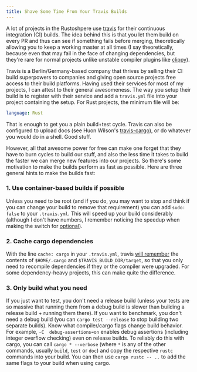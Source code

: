 ```yaml
---
title: Shave Some Time From Your Travis Builds
---
```


A lot of projects in the Rustoshpere use [travis](https://travis-ci.org) for 
their continuous integration (CI) builds. The idea behind this is that you let 
them build on every PR and thus can see if something fails before merging, 
theoretically allowing you to keep a working master at all times (I say 
theoretically, because even that may fail in the face of changing dependencies, 
but they're rare for normal projects unlike unstable compiler plugins like 
[clippy](https://github.com/Manishearth/rust-clippy)).

Travis is a Berlin/Germany-based company that thrives by selling their CI build 
superpowers to companies and giving open source projects free access to their 
build platforms. Having used their services for most of my projects, I can 
attest to their general awesomeness. The way you setup their build is to 
register with their service and add a `travis.yml` file into your project 
containing the setup. For Rust projects, the minimum file will be:

```yaml
language: Rust
```

That is enough to get you a plain build+test cycle. Travis can also be 
configured to upload docs (see Huon Wilson's 
[travis-cargo](https://github.com/huonw/travis-cargo)), or do whatever you 
would do in a shell. Good stuff.

However, all that awesome power for free can make one forget that they have to 
burn cycles to build our stuff, and also the less time it takes to build the 
faster we can merge new features into our projects. So there's some motivation 
to make the builds perform as fast as possible. Here are three general hints to 
make the builds fast:

### 1. Use container-based builds if possible

Unless you need to be root (and if you do, you may want to stop and think if 
you can change your build to remove that requirement) you can add `sudo: false` 
to your `.travis.yml`. This will speed up your build considerably (although I 
don't have numbers, I remember noticing the speedup when making the switch for 
[optional](https://github.com/llogiq/optional)).

### 2. Cache cargo dependencies

With the line `cache: cargo` in your `.travis.yml`, travis
[will remember][cargo-cache] the contents of `$HOME/.cargo` and
`$TRAVIS_BUILD_DIR/target`, so that you only need to recompile dependencies 
if they or the compiler were upgraded. For some dependency-heavy projects, this 
can make quite the difference.

[cargo-cache]: https://docs.travis-ci.com/user/caching/#rust-cargo-cache

### 3. Only build what you need

If you just want to test, you don't need a release build (unless your tests are 
so massive that running them from a debug build is slower than building a 
release build + running them there). If you want to benchmark, you don't need a 
debug build (you can `cargo test --release` to stop building two separate 
builds). Know what compiler/cargo flags change build behavior. For example, `-C 
debug-assertions=on` enables debug assertions (including integer overflow 
checking) even on release builds. To reliably do this with cargo, you can call 
`cargo * --verbose` (where `*` is any of the other commands, usually `build`, 
`test` or `doc`) and copy the respective `rustc` commands into your build. You 
can then use `cargo rustc -- ..` to add the same flags to your build when using 
cargo.

